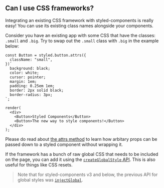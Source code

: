 ## Can I use CSS frameworks?

Integrating an existing CSS framework with styled-components is really easy! You can use its existing class names alongside your components.

Consider you have an existing app with some CSS that have the classes: `.small` and `.big`. Try to swap out the `.small` class with `.big` in the example below:

```react
const Button = styled.button.attrs({
  className: "small",
})`
  background: black;
  color: white;
  cursor: pointer;
  margin: 1em;
  padding: 0.25em 1em;
  border: 2px solid black;
  border-radius: 3px;
`;

render(
  <div>
    <Button>Styled Components</Button>
    <Button>The new way to style components!</Button>
  </div>
);
```

Please do read about [the attrs method](/docs/api#attrs) to learn how arbitary props can be passed down to a styled component without wrapping it.

If the framework has a bunch of raw global CSS that needs to be included on the page, you can add it using the [`createGlobalStyle` API](/docs/api#createglobalstyle). This is also useful for things like CSS resets.

> Note that for styled-components v3 and below, the previous API for global styles was [`injectGlobal`](/docs/api#injectglobal).
